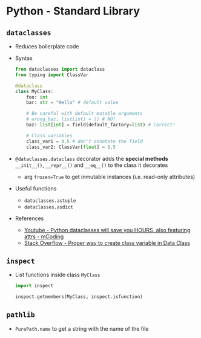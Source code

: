 # Python - Standard Library

## `dataclasses`

- Reduces boilerplate code
- Syntax

    ```python
    from dataclasses import dataclass
    from typing import ClassVar

    @dataclass
    class MyClass:
        foo: int
        bar: str = "Hello" # default value

        # Be careful with default mutable arguments
        # wrong_baz: list[int] = [] # NO!
        baz: list[int] = field(default_factory=list) # Correct!

        # Class variables
        class_var1 = 0.5 # don't annotate the field
        class_var2: ClassVar[float] = 0.5 
    ```

- `@dataclasses.dataclass` decorator adds the **special methods** `__init__()`, `__repr__()` and `__eq__()` to the class it decorates
    - arg `frozen=True` to get inmutable instances (i.e. read-only attributes)
- Useful functions
    - `dataclasses.astuple`
    - `dataclasses.asdict`
- References
    - [Youtube - Python dataclasses will save you HOURS, also featuring attrs - mCoding](https://youtu.be/vBH6GRJ1REM)
    - [Stack Overflow - Proper way to create class variable in Data Class](https://stackoverflow.com/a/61938635/5662304)


## `inspect`

- List functions inside class `MyClass`

    ```python
    import inspect
    
    inspect.getmembers(MyClass, inspect.isfunction)
    ```
    

## `pathlib`

- `PurePath.name` to get a string with the name of the file
